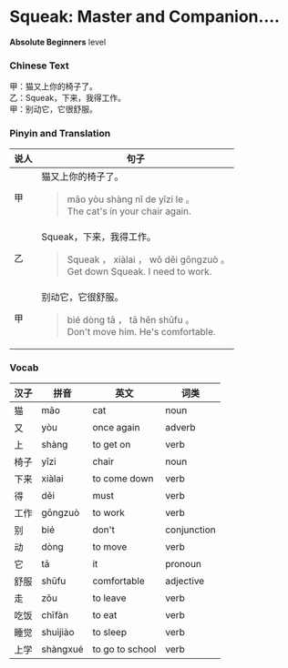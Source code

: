 # Squeak: Master and Companion....
**Absolute Beginners** level
### Chinese Text
甲：猫又上你的椅子了。<br />乙：Squeak，下来，我得工作。<br />甲：别动它，它很舒服。

### Pinyin and Translation
|说人|句子|
|----|----|
|甲|猫又上你的椅子了。<blockquote>māo yòu shàng nǐ de yǐzi le 。<br />The cat's in your chair again.</blockquote>|
|乙|Squeak，下来，我得工作。<blockquote>Squeak ， xiàlai ， wǒ děi gōngzuò 。<br />Get down Squeak. I need to work.</blockquote>|
|甲|别动它，它很舒服。<blockquote>bié dòng tā ， tā hěn shūfu 。<br />Don't move him. He's comfortable.</blockquote>|
### Vocab
|汉子|拼音|英文|词类|
|----|----|----|----|
|猫|māo|cat|noun|
|又|yòu|once again|adverb|
|上|shàng|to get on|verb|
|椅子|yǐzi|chair|noun|
|下来|xiàlai|to come down|verb|
|得|děi|must|verb|
|工作|gōngzuò|to work|verb|
|别|bié|don't|conjunction|
|动|dòng|to move|verb|
|它|tā|it|pronoun|
|舒服|shūfu|comfortable|adjective|
|走|zǒu|to leave|verb|
|吃饭|chīfàn|to eat|verb|
|睡觉|shuìjiào|to sleep|verb|
|上学|shàngxué|to go to school|verb|